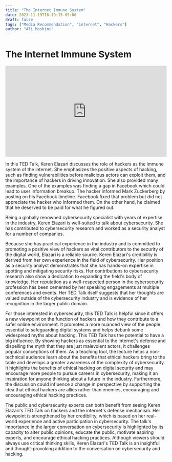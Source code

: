 ```yaml
---
title: "The Internet Immune System"
date: 2023-11-19T16:19:15-05:00
draft: false
tags: ["Media Recommendation", "internet", "Hackers"]
author: "Ali Moshini"
---
```


# The Internet Immune System #
<div style="max-width:854px"><div style="position:relative;height:0;padding-bottom:56.25%"><iframe src="https://embed.ted.com/talks/lang/en/danielle_citron_how_deepfakes_undermine_truth_and_threaten_democracy" width="854" height="480" style="position:absolute;left:0;top:0;width:100%;height:100%" frameborder="0" scrolling="no" allowfullscreen></iframe></div></div>

In this TED Talk, Keren Elazari discusses the role of hackers as the immune system of the internet. She emphasizes the positive aspects of hacking, such as finding vulnerabilities before malicious actors can exploit them, and the importance of hackers in driving innovation. She also provided many examples. One of the examples was finding a gap in Facebook which could lead to user information breakup. The hacker informed Mark Zuckerberg by posting on his Facebook timeline.  Facebook fixed that problem but did not appreciate the hacker who informed them. On the other hand, he claimed that he deserved to be paid for what he figured out.  

Being a globally renowned cybersecurity specialist with years of expertise in the industry, Keren Elazari is well-suited to talk about cybersecurity. She has contributed to cybersecurity research and worked as a security analyst for a number of companies.

Because she has practical experience in the industry and is committed to promoting a positive view of hackers as vital contributors to the security of the digital world, Elazari is a reliable source. Keren Elazari's credibility is derived from her own experience in the field of cybersecurity. Her position as a security analyst demonstrates that she has hands-on expertise in spotting and mitigating security risks. Her contributions to cybersecurity research also show a dedication to expanding the field's body of knowledge. Her reputation as a well-respected person in the cybersecurity profession has been cemented by her speaking engagements at multiple conferences and events. Her TED Talk itself suggests that her thoughts are valued outside of the cybersecurity industry and is evidence of her recognition in the larger public domain.

For those interested in cybersecurity, this TED Talk is helpful since it offers a new viewpoint on the function of hackers and how they contribute to a safer online environment. It promotes a more nuanced view of the people essential to safeguarding digital systems and helps debunk some widespread myths about hacking. This TED Talk has the potential to have a big influence. By showing hackers as essential to the internet's defense and dispelling the myth that they are just malevolent actors, it challenges popular conceptions of them. As a teaching tool, the lecture helps a non-technical audience learn about the benefits that ethical hackers bring to the table and develops a greater awareness of the complexity of cybersecurity. It highlights the benefits of ethical hacking on digital security and may encourage more people to pursue careers in cybersecurity, making it an inspiration for anyone thinking about a future in the industry. Furthermore, the discussion could influence a change in perspective by supporting the idea that ethical hackers are allies rather than enemies, encouraging and encouraging ethical hacking practices.

The public and cybersecurity experts can both benefit from seeing Keren Elazari's TED Talk on hackers and the internet's defense mechanism. Her viewpoint is strengthened by her credibility, which is based on her real-world experience and active participation in cybersecurity. The talk's importance in the larger conversation on cybersecurity is highlighted by its capacity to alter public opinions, educate the public, motivate aspiring experts, and encourage ethical hacking practices. Although viewers should always use critical thinking skills, Keren Elazari's TED Talk is an insightful and thought-provoking addition to the conversation on cybersecurity and hacking.
